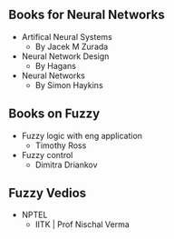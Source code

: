 ## Books for Neural Networks 
- Artifical Neural Systems
  - By Jacek M Zurada
- Neural Network Design
  - By Hagans
- Neural Networks
  - By Simon Haykins

## Books on Fuzzy
- Fuzzy logic with eng application
  - Timothy Ross
- Fuzzy control
  - Dimitra Driankov

## Fuzzy Vedios
- NPTEL
  - IITK | Prof Nischal Verma

